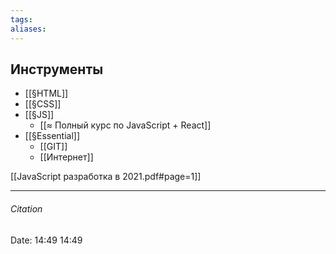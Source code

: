 ```yaml
---
tags: 
aliases: 
---
```

## Инструменты
- [[§HTML]]
- [[§CSS]]
- [[§JS]]
	- [[≈ Полный курс по JavaScript + React]]
- [[§Essential]]
	- [[GIT]]
	- [[Интернет]]
	


[[JavaScript разработка в 2021.pdf#page=1]]



---
###### Citation
Date: 14:49 14:49

